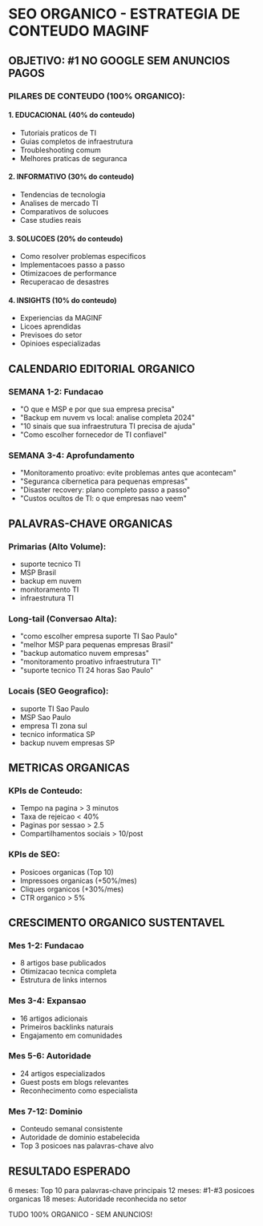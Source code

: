 # SEO ORGANICO - ESTRATEGIA DE CONTEUDO MAGINF

## OBJETIVO: #1 NO GOOGLE SEM ANUNCIOS PAGOS

### PILARES DE CONTEUDO (100% ORGANICO):

#### 1. EDUCACIONAL (40% do conteudo)
- Tutoriais praticos de TI
- Guias completos de infraestrutura
- Troubleshooting comum
- Melhores praticas de seguranca

#### 2. INFORMATIVO (30% do conteudo)  
- Tendencias de tecnologia
- Analises de mercado TI
- Comparativos de solucoes
- Case studies reais

#### 3. SOLUCOES (20% do conteudo)
- Como resolver problemas especificos
- Implementacoes passo a passo
- Otimizacoes de performance
- Recuperacao de desastres

#### 4. INSIGHTS (10% do conteudo)
- Experiencias da MAGINF
- Licoes aprendidas
- Previsoes do setor
- Opinioes especializadas

## CALENDARIO EDITORIAL ORGANICO

### SEMANA 1-2: Fundacao
- "O que e MSP e por que sua empresa precisa"
- "Backup em nuvem vs local: analise completa 2024"
- "10 sinais que sua infraestrutura TI precisa de ajuda"
- "Como escolher fornecedor de TI confiavel"

### SEMANA 3-4: Aprofundamento
- "Monitoramento proativo: evite problemas antes que acontecam"
- "Seguranca cibernetica para pequenas empresas"
- "Disaster recovery: plano completo passo a passo"
- "Custos ocultos de TI: o que empresas nao veem"

## PALAVRAS-CHAVE ORGANICAS

### Primarias (Alto Volume):
- suporte tecnico TI
- MSP Brasil  
- backup em nuvem
- monitoramento TI
- infraestrutura TI

### Long-tail (Conversao Alta):
- "como escolher empresa suporte TI Sao Paulo"
- "melhor MSP para pequenas empresas Brasil"
- "backup automatico nuvem empresas"
- "monitoramento proativo infraestrutura TI"
- "suporte tecnico TI 24 horas Sao Paulo"

### Locais (SEO Geografico):
- suporte TI Sao Paulo
- MSP Sao Paulo
- empresa TI zona sul
- tecnico informatica SP
- backup nuvem empresas SP

## METRICAS ORGANICAS

### KPIs de Conteudo:
- Tempo na pagina > 3 minutos
- Taxa de rejeicao < 40%
- Paginas por sessao > 2.5
- Compartilhamentos sociais > 10/post

### KPIs de SEO:
- Posicoes organicas (Top 10)
- Impressoes organicas (+50%/mes)
- Cliques organicos (+30%/mes)
- CTR organico > 5%

## CRESCIMENTO ORGANICO SUSTENTAVEL

### Mes 1-2: Fundacao
- 8 artigos base publicados
- Otimizacao tecnica completa
- Estrutura de links internos

### Mes 3-4: Expansao
- 16 artigos adicionais
- Primeiros backlinks naturais
- Engajamento em comunidades

### Mes 5-6: Autoridade
- 24 artigos especializados
- Guest posts em blogs relevantes
- Reconhecimento como especialista

### Mes 7-12: Dominio
- Conteudo semanal consistente
- Autoridade de dominio estabelecida
- Top 3 posicoes nas palavras-chave alvo

## RESULTADO ESPERADO

6 meses: Top 10 para palavras-chave principais
12 meses: #1-#3 posicoes organicas
18 meses: Autoridade reconhecida no setor

TUDO 100% ORGANICO - SEM ANUNCIOS!